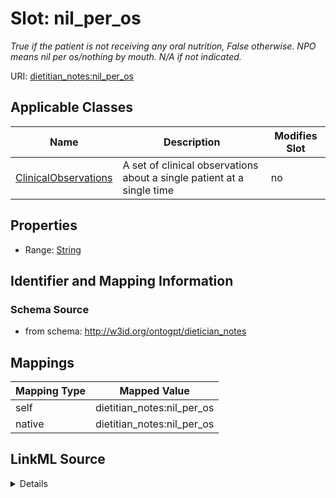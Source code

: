 

# Slot: nil_per_os


_True if the patient is not receiving any oral nutrition, False otherwise. NPO means nil per os/nothing by mouth. N/A if not indicated._



URI: [dietitian_notes:nil_per_os](dietitian_notes:nil_per_os)



<!-- no inheritance hierarchy -->





## Applicable Classes

| Name | Description | Modifies Slot |
| --- | --- | --- |
| [ClinicalObservations](ClinicalObservations.md) | A set of clinical observations about a single patient at a single time |  no  |







## Properties

* Range: [String](String.md)





## Identifier and Mapping Information







### Schema Source


* from schema: http://w3id.org/ontogpt/dietician_notes




## Mappings

| Mapping Type | Mapped Value |
| ---  | ---  |
| self | dietitian_notes:nil_per_os |
| native | dietitian_notes:nil_per_os |




## LinkML Source

<details>
```yaml
name: nil_per_os
description: True if the patient is not receiving any oral nutrition, False otherwise.
  NPO means nil per os/nothing by mouth. N/A if not indicated.
from_schema: http://w3id.org/ontogpt/dietician_notes
rank: 1000
alias: nil_per_os
owner: ClinicalObservations
domain_of:
- ClinicalObservations
range: string

```
</details>